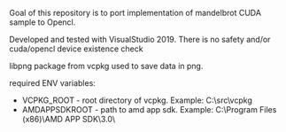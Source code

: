Goal of this repository is to port implementation of mandelbrot CUDA sample to Opencl.

Developed and tested with VisualStudio 2019.
There is no safety and/or cuda/opencl device existence check

libpng package from vcpkg used to save data in png.

required ENV variables:

- VCPKG_ROOT - root directory of vcpkg. Example: C:\src\vcpkg
- AMDAPPSDKROOT - path to amd app sdk. Example: C:\Program Files (x86)\AMD APP SDK\3.0\
